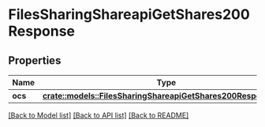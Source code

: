 # FilesSharingShareapiGetShares200Response

## Properties

Name | Type | Description | Notes
------------ | ------------- | ------------- | -------------
**ocs** | [**crate::models::FilesSharingShareapiGetShares200ResponseOcs**](files_sharing_shareapi_get_shares_200_response_ocs.md) |  | 

[[Back to Model list]](../README.md#documentation-for-models) [[Back to API list]](../README.md#documentation-for-api-endpoints) [[Back to README]](../README.md)


